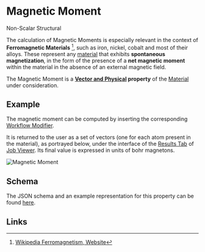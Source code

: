 # Magnetic Moment

<span class="btn badge b-success border-50">Non-Scalar</span> <span class="btn badge b-info border-50">Structural</span>

The calculation of Magnetic Moments is especially relevant in the context of **Ferromagnetic Materials** [^1], such as iron, nickel, cobalt and most of their alloys. These represent any [material](../../materials/overview.md) that exhibits **spontaneous magnetization**, in the form of the presence of a **net magnetic moment** within the material in the absence of an external magnetic field.

The Magnetic Moment is a **[Vector and Physical](../../properties/classification/general.md) property** of the [Material](../../materials/overview.md) under consideration.

## Example

The magnetic moment can be computed by inserting the corresponding [Workflow Modifier](../../workflow-designer/subworkflow-editor/overview.md).

It is returned to the user as a set of vectors (one for each atom present in the material), as portrayed below, under the interface of the [Results Tab](../../jobs/ui/results-tab.md) of [Job Viewer](../../jobs/ui/viewer.md). Its final value is expressed in units of bohr magnetons.

![Magnetic Moment](/images/properties-directory/Properties/magnetic-moment.png "Magnetic Moment")

## Schema 

The JSON schema and an example representation for this property can be found [here](../../properties/data/list.md#magnetic-moments).

## Links 

[^1]: [Wikipedia Ferromagnetism, Website](https://en.wikipedia.org/wiki/Ferromagnetism)
